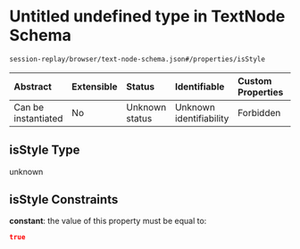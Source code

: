 # Untitled undefined type in TextNode Schema

```txt
session-replay/browser/text-node-schema.json#/properties/isStyle
```



| Abstract            | Extensible | Status         | Identifiable            | Custom Properties | Additional Properties | Access Restrictions | Defined In                                                                                            |
| :------------------ | :--------- | :------------- | :---------------------- | :---------------- | :-------------------- | :------------------ | :---------------------------------------------------------------------------------------------------- |
| Can be instantiated | No         | Unknown status | Unknown identifiability | Forbidden         | Allowed               | none                | [text-node-schema.json\*](../out/session-replay/browser/text-node-schema.json "open original schema") |

## isStyle Type

unknown

## isStyle Constraints

**constant**: the value of this property must be equal to:

```json
true
```
